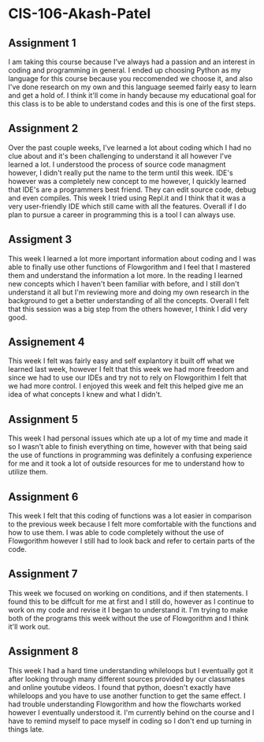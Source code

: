 # CIS-106-Akash-Patel

## Assignment 1

I am taking this course because I've always had a passion and an interest in coding and programming in general. I ended up choosing Python as my language for this course because you reccomended we choose it, and also I've done research on my own and this language seemed fairly easy to learn and get a hold of. I think it'll come in handy because my educational goal for this class is to be able to understand codes and this is one of the first steps.

## Assignment 2

Over the past couple weeks, I've learned a lot about coding which I had no clue about and it's been challenging to understand it all however I've learned a lot. I understood the process of source code managment however, I didn't really put the name to the term until this week. IDE's however was a completely new concept to me however, I quickly learned that IDE's are a programmers best friend. They can edit source code, debug and even compiles. This week I tried using Repl.it and I think that it was a very user-friendly IDE which still came with all the features. Overall if I do plan to pursue a career in programming this is a tool I can always use.

## Assigment 3

This week I learned a lot more important information about coding and I was able to finally use other functions of Flowgorithm and I feel that I mastered them and understand the information a lot more. In the reading I learned new concepts which I haven't been familiar with before, and I still don't understand it all but I'm reviewing more and doing my own research in the background to get a better understanding of all the concepts. Overall I felt that this session was a big step from the others however, I think I did very good.

## Assignement 4

This week I felt was fairly easy and self explantory it built off what we learned last week, however I felt that this week we had more freedom and since we had to use our IDEs and try not to rely on Flowgorithim I felt that we had more control. I enjoyed this week and felt this helped give me an idea of what concepts I knew and what I didn't.

## Assignment 5

This week I had personal issues which ate up a lot of my time and made it so I wasn't able to finish everything on time, however with that being said the use of functions in programming was definitely a confusing experience for me and it took a lot of outside resources for me to understand how to utilize them. 

## Assignment 6 

This week I felt that this coding of functions was a lot easier in comparison to the previous week because I felt more comfortable with the functions and how to use them. I was able to code completely without the use of Flowgorithm however I still had to look back and refer to certain parts of the code.

## Assignment 7

This week we focused on working on conditions, and if then statements. I found this to be diffcult for me at first and I still do, however as I continue to work on my code and revise it I began to understand it. I'm trying to make both of the programs this week without the use of Flowgorithm and I think it'll work out.

## Assignment 8

This week I had a hard time understanding whileloops but I eventually got it after looking through many different sources provided by our classmates and online youtube videos. I found that python, doesn't exactly have whileloops and you have to use another function to get the same effect. I had trouble understanding Flowgorithm and how the flowcharts worked however I eventually understood it. I'm currently behind on the course and I have to remind myself to pace myself in coding so I don't end up turning in things late.
